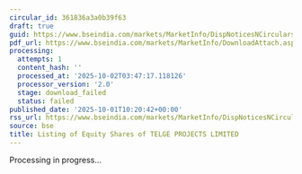 ```yaml
---
circular_id: 361836a3a0b39f63
draft: true
guid: https://www.bseindia.com/markets/MarketInfo/DispNoticesNCirculars.aspx?Noticeid={DED41EE7-C4D6-4D3B-8044-3828F9363A34}&noticeno=20251001-24&dt=10/01/2025&icount=24&totcount=83&flag=0
pdf_url: https://www.bseindia.com/markets/MarketInfo/DownloadAttach.aspx?id=20251001-24&attachedId=
processing:
  attempts: 1
  content_hash: ''
  processed_at: '2025-10-02T03:47:17.118126'
  processor_version: '2.0'
  stage: download_failed
  status: failed
published_date: '2025-10-01T10:20:42+00:00'
rss_url: https://www.bseindia.com/markets/MarketInfo/DispNoticesNCirculars.aspx?Noticeid={DED41EE7-C4D6-4D3B-8044-3828F9363A34}&noticeno=20251001-24&dt=10/01/2025&icount=24&totcount=83&flag=0
source: bse
title: Listing of Equity Shares of TELGE PROJECTS LIMITED
---
```


Processing in progress...